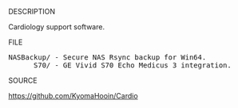 
DESCRIPTION

Cardiology support software.

FILE
<pre>
NASBackup/ - Secure NAS Rsync backup for Win64.
      S70/ - GE Vivid S70 Echo Medicus 3 integration.
</pre>
SOURCE

https://github.com/KyomaHooin/Cardio

